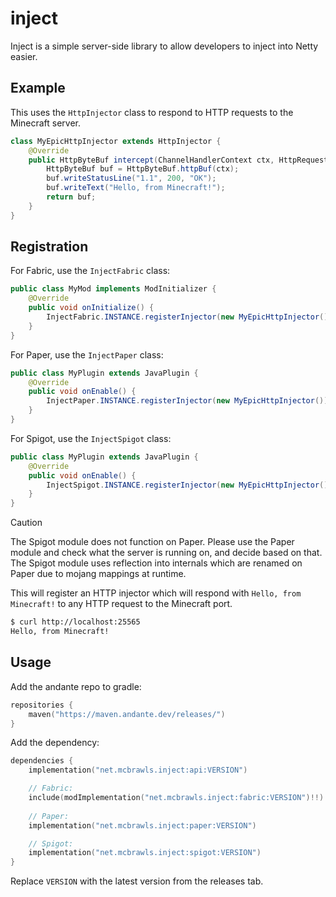 # inject
Inject is a simple server-side library to allow developers to inject into Netty easier.

## Example
This uses the `HttpInjector` class to respond to HTTP requests to the Minecraft
server.

```java
class MyEpicHttpInjector extends HttpInjector {
    @Override
    public HttpByteBuf intercept(ChannelHandlerContext ctx, HttpRequest request) {
        HttpByteBuf buf = HttpByteBuf.httpBuf(ctx);
        buf.writeStatusLine("1.1", 200, "OK");
        buf.writeText("Hello, from Minecraft!");
        return buf;
    }
}
```

## Registration
For Fabric, use the `InjectFabric` class:
```java
public class MyMod implements ModInitializer {
    @Override
    public void onInitialize() {
        InjectFabric.INSTANCE.registerInjector(new MyEpicHttpInjector());
    }
}
```

For Paper, use the `InjectPaper` class:
```java
public class MyPlugin extends JavaPlugin {
    @Override
    public void onEnable() {
        InjectPaper.INSTANCE.registerInjector(new MyEpicHttpInjector());
    }
}
```

For Spigot, use the `InjectSpigot` class:
```java
public class MyPlugin extends JavaPlugin {
    @Override
    public void onEnable() {
        InjectSpigot.INSTANCE.registerInjector(new MyEpicHttpInjector());
    }
}
```

> [!CAUTION]
> The Spigot module does not function on Paper. Please use the Paper module and check what the server
> is running on, and decide based on that. The Spigot module uses reflection into internals which are
> renamed on Paper due to mojang mappings at runtime.

This will register an HTTP injector which will respond with `Hello, from Minecraft!`
to any HTTP request to the Minecraft port.

```bash
$ curl http://localhost:25565
Hello, from Minecraft!
```

## Usage
Add the andante repo to gradle:
```kt
repositories {
    maven("https://maven.andante.dev/releases/")
}
```

Add the dependency:
```kt
dependencies {
    implementation("net.mcbrawls.inject:api:VERSION")

    // Fabric:
    include(modImplementation("net.mcbrawls.inject:fabric:VERSION")!!)
 
    // Paper:
    implementation("net.mcbrawls.inject:paper:VERSION")

    // Spigot:
    implementation("net.mcbrawls.inject:spigot:VERSION")
}
```

Replace `VERSION` with the latest version from the releases tab.
